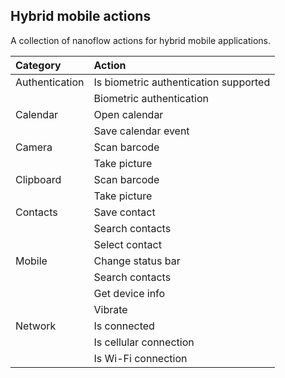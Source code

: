 ## Hybrid mobile actions

A collection of nanoflow actions for hybrid mobile applications.

| Category       | Action                                |
| :------------- | :------------------------------------ |
| Authentication | Is biometric authentication supported |
|                | Biometric authentication              |
| Calendar       | Open calendar                         |
|                | Save calendar event                   |
| Camera         | Scan barcode                          |
|                | Take picture                          |
| Clipboard      | Scan barcode                          |
|                | Take picture                          |
| Contacts       | Save contact                          |
|                | Search contacts                       |
|                | Select contact                        |
| Mobile         | Change status bar                     |
|                | Search contacts                       |
|                | Get device info                       |
|                | Vibrate                               |
| Network        | Is connected                          |
|                | Is cellular connection                |
|                | Is Wi-Fi connection                   |
